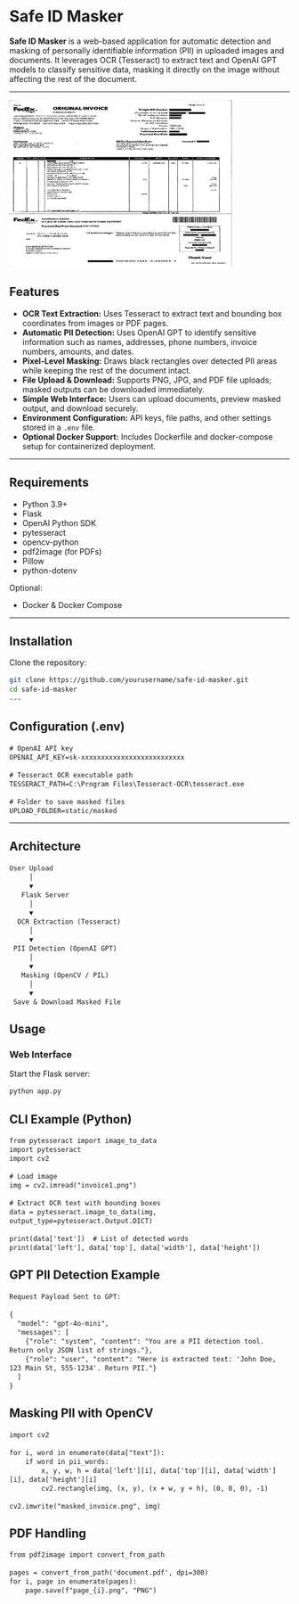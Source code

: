 # Safe ID Masker

**Safe ID Masker** is a web-based application for automatic detection and masking of personally identifiable information (PII) in uploaded images and documents. It leverages OCR (Tesseract) to extract text and OpenAI GPT models to classify sensitive data, masking it directly on the image without affecting the rest of the document.

---

<img src="masked_invoice.png" alt="Masked Document" width="400" height="300">


## Features

- **OCR Text Extraction:** Uses Tesseract to extract text and bounding box coordinates from images or PDF pages.
- **Automatic PII Detection:** Uses OpenAI GPT to identify sensitive information such as names, addresses, phone numbers, invoice numbers, amounts, and dates.
- **Pixel-Level Masking:** Draws black rectangles over detected PII areas while keeping the rest of the document intact.
- **File Upload & Download:** Supports PNG, JPG, and PDF file uploads; masked outputs can be downloaded immediately.
- **Simple Web Interface:** Users can upload documents, preview masked output, and download securely.
- **Environment Configuration:** API keys, file paths, and other settings stored in a `.env` file.
- **Optional Docker Support:** Includes Dockerfile and docker-compose setup for containerized deployment.

---

## Requirements

- Python 3.9+
- Flask
- OpenAI Python SDK
- pytesseract
- opencv-python
- pdf2image (for PDFs)
- Pillow
- python-dotenv

Optional:

- Docker & Docker Compose

---

## Installation

Clone the repository:

```bash
git clone https://github.com/yourusername/safe-id-masker.git
cd safe-id-masker
---
```
## Configuration (.env)
```
# OpenAI API key
OPENAI_API_KEY=sk-xxxxxxxxxxxxxxxxxxxxxxxxxx

# Tesseract OCR executable path
TESSERACT_PATH=C:\Program Files\Tesseract-OCR\tesseract.exe

# Folder to save masked files
UPLOAD_FOLDER=static/masked
```
---

## Architecture
```
User Upload
     │
     ▼
   Flask Server
     │
     ▼
  OCR Extraction (Tesseract)
     │
     ▼
 PII Detection (OpenAI GPT)
     │
     ▼
   Masking (OpenCV / PIL)
     │
     ▼
 Save & Download Masked File
```

## Usage

### Web Interface

Start the Flask server:

```bash
python app.py

```
## CLI Example (Python)

```
from pytesseract import image_to_data
import pytesseract
import cv2

# Load image
img = cv2.imread("invoice1.png")

# Extract OCR text with bounding boxes
data = pytesseract.image_to_data(img, output_type=pytesseract.Output.DICT)

print(data['text'])  # List of detected words
print(data['left'], data['top'], data['width'], data['height'])

```
## GPT PII Detection Example
```
Request Payload Sent to GPT:

{
  "model": "gpt-4o-mini",
  "messages": [
    {"role": "system", "content": "You are a PII detection tool. Return only JSON list of strings."},
    {"role": "user", "content": "Here is extracted text: 'John Doe, 123 Main St, 555-1234'. Return PII."}
  ]
}
```
## Masking PII with OpenCV
```
import cv2

for i, word in enumerate(data["text"]):
    if word in pii_words:
        x, y, w, h = data['left'][i], data['top'][i], data['width'][i], data['height'][i]
        cv2.rectangle(img, (x, y), (x + w, y + h), (0, 0, 0), -1)

cv2.imwrite("masked_invoice.png", img)
```
## PDF Handling
```
from pdf2image import convert_from_path

pages = convert_from_path('document.pdf', dpi=300)
for i, page in enumerate(pages):
    page.save(f"page_{i}.png", "PNG")
```
